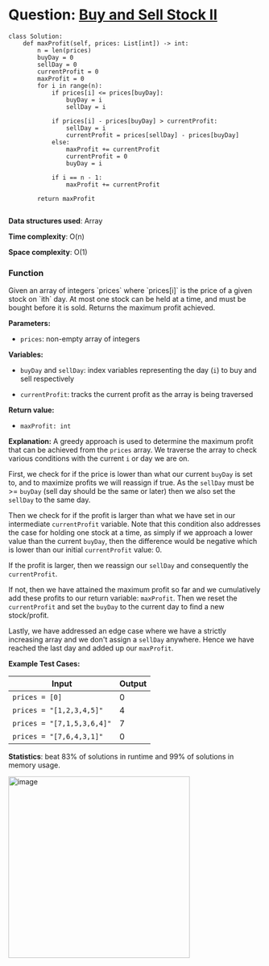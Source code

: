 <h1>Question: <a href="https://leetcode.com/problems/best-time-to-buy-and-sell-stock-ii/description/">Buy and Sell Stock II</a></h1>

```
class Solution:
    def maxProfit(self, prices: List[int]) -> int:
        n = len(prices)
        buyDay = 0
        sellDay = 0
        currentProfit = 0
        maxProfit = 0
        for i in range(n):
            if prices[i] <= prices[buyDay]:
                buyDay = i
                sellDay = i
            
            if prices[i] - prices[buyDay] > currentProfit:
                sellDay = i
                currentProfit = prices[sellDay] - prices[buyDay]
            else: 
                maxProfit += currentProfit
                currentProfit = 0
                buyDay = i

            if i == n - 1:
                maxProfit += currentProfit
        
        return maxProfit
            
```

**Data structures used**: Array

**Time complexity**: O(n)

**Space complexity**: O(1)

<h3>Function</h3>
Given an array of integers `prices` where `prices[i]` is the price of a given stock on `ith` day. At most one stock can be held at a time, and must be bought before it is sold. Returns the maximum profit achieved.


**Parameters:**
- <code>prices</code>: non-empty array of integers

**Variables:**
- <code>buyDay</code> and <code>sellDay</code>: index variables representing the day (`i`) to buy and sell respectively

- <code>currentProfit</code>: tracks the current profit as the array is being traversed

**Return value:**
- <code>maxProfit: int </code>

**Explanation:**
A greedy approach is used to determine the maximum profit that can be achieved from the `prices` array. We traverse the array to check various conditions with the current `i` or day we are on.

First, we check for if the price is lower than what our current `buyDay` is set to, and to maximize profits we will reassign if true. As the `sellDay` must be >= `buyDay` (sell day should be the same or later) then we also set the `sellDay` to the same day.

Then we check for if the profit is larger than what we have set in our intermediate `currentProfit` variable. Note that this condition also addresses the case for holding one stock at a time, as simply if we approach a lower value than the current `buyDay`, then the difference would be negative which is lower than our initial `currentProfit` value: 0.

If the profit is larger, then we reassign our `sellDay` and consequently the `currentProfit`.

If not, then we have attained the maximum profit so far and we cumulatively add these profits to our return variable: `maxProfit`. Then we reset the `currentProfit` and set the `buyDay` to the current day to find a new stock/profit.

Lastly, we have addressed an edge case where we have a strictly increasing array and we don't assign a `sellDay` anywhere. Hence we have reached the last day and added up our `maxProfit`.

**Example Test Cases:**


| Input  | Output |
| ------------- | ------------- |
| <code>prices = [0]</code>  | 0 |
| <code>prices = "[1,2,3,4,5]"</code>  | 4 |
| <code>prices = "[7,1,5,3,6,4]"</code> | 7 |
| <code>prices = "[7,6,4,3,1]"</code> | 0 |

**Statistics**: beat 83% of solutions in runtime and 99% of solutions in memory usage.

<img width="360" alt="image" src="https://github.com/moonscape09/LeetCode/assets/101025804/92e534c3-5239-4008-9d25-14203e1722eb">
